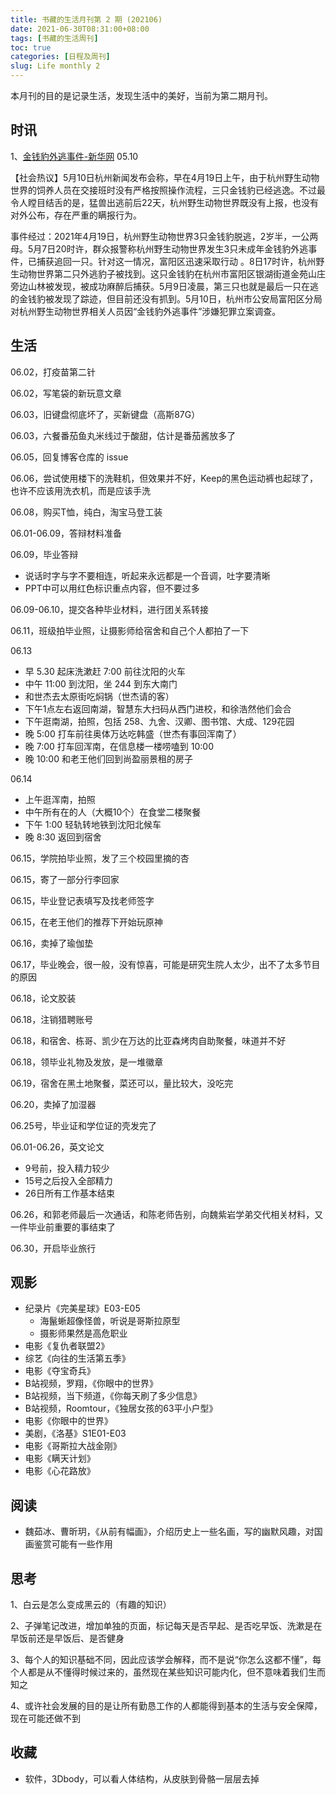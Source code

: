 ```yaml
---
title: 书藏的生活月刊第 2 期 (202106)
date: 2021-06-30T08:31:00+08:00
tags: [书藏的生活周刊]
toc: true
categories: [日程及周刊]
slug: Life monthly 2
---
```


本月刊的目的是记录生活，发现生活中的美好，当前为第二期月刊。

<!--more-->

## 时讯

1、[金钱豹外逃事件-新华网](http://www.xinhuanet.com/legal/2021-05/11/c_1127432220.htm) 05.10

【社会热议】5月10日杭州新闻发布会称，早在4月19日上午，由于杭州野生动物世界的饲养人员在交接班时没有严格按照操作流程，三只金钱豹已经逃逸。不过最令人瞠目结舌的是，猛兽出逃前后22天，杭州野生动物世界既没有上报，也没有对外公布，存在严重的瞒报行为。

事件经过：2021年4月19日，杭州野生动物世界3只金钱豹脱逃，2岁半，一公两母。5月7日20时许，群众报警称杭州野生动物世界发生3只未成年金钱豹外逃事件，已捕获追回一只。针对这一情况，富阳区迅速采取行动 。8日17时许，杭州野生动物世界第二只外逃豹子被找到。这只金钱豹在杭州市富阳区银湖街道金苑山庄旁边山林被发现，被成功麻醉后捕获。5月9日凌晨，第三只也就是最后一只在逃的金钱豹被发现了踪迹，但目前还没有抓到。5月10日，杭州市公安局富阳区分局对杭州野生动物世界相关人员因“金钱豹外逃事件”涉嫌犯罪立案调查。

## 生活

06.02，打疫苗第二针

06.02，写笔袋的新玩意文章

06.03，旧键盘彻底坏了，买新键盘（高斯87G）

06.03，六餐番茄鱼丸米线过于酸甜，估计是番茄酱放多了

06.05，回复博客仓库的 issue

06.06，尝试使用楼下的洗鞋机，但效果并不好，Keep的黑色运动裤也起球了，也许不应该用洗衣机，而是应该手洗

06.08，购买T恤，纯白，淘宝马登工装

06.01-06.09，答辩材料准备

06.09，毕业答辩

- 说话时字与字不要相连，听起来永远都是一个音调，吐字要清晰
- PPT中可以用红色标识重点内容，但不要过多

06.09-06.10，提交各种毕业材料，进行团关系转接

06.11，班级拍毕业照，让摄影师给宿舍和自己个人都拍了一下

06.13

- 早 5.30 起床洗漱赶 7:00 前往沈阳的火车
- 中午 11:00 到沈阳，坐 244 到东大南门
- 和世杰去太原街吃焖锅（世杰请的客）
- 下午1点左右返回南湖，智慧东大扫码从西门进校，和徐浩然他们会合
- 下午逛南湖，拍照，包括 258、九舍、汉卿、图书馆、大成、129花园
- 晚 5:00 打车前往奥体万达吃韩盛（世杰有事回浑南了）
- 晚 7:00 打车回浑南，在信息楼一楼唠嗑到 10:00
- 晚 10:00 和老王他们回到尚盈丽景租的房子

06.14

- 上午逛浑南，拍照
- 中午所有在的人（大概10个）在食堂二楼聚餐
- 下午 1:00 轻轨转地铁到沈阳北候车
- 晚 8:30 返回到宿舍

06.15，学院拍毕业照，发了三个校园里摘的杏

06.15，寄了一部分行李回家

06.15，毕业登记表填写及找老师签字

06.15，在老王他们的推荐下开始玩原神

06.16，卖掉了瑜伽垫

06.17，毕业晚会，很一般，没有惊喜，可能是研究生院人太少，出不了太多节目的原因

06.18，论文胶装

06.18，注销猎聘账号

06.18，和宿舍、栋哥、凯少在万达的比亚森烤肉自助聚餐，味道并不好

06.18，领毕业礼物及发放，是一堆徽章

06.19，宿舍在黑土地聚餐，菜还可以，量比较大，没吃完

06.20，卖掉了加湿器

06.25号，毕业证和学位证的壳发完了

06.01-06.26，英文论文

- 9号前，投入精力较少
- 15号之后投入全部精力
- 26日所有工作基本结束

06.26，和郭老师最后一次通话，和陈老师告别，向魏紫岩学弟交代相关材料，又一件毕业前重要的事结束了

06.30，开启毕业旅行

## 观影

- 纪录片《完美星球》E03-E05
  - 海鬣蜥超像怪兽，听说是哥斯拉原型
  - 摄影师果然是高危职业
- 电影《复仇者联盟2》
- 综艺《向往的生活第五季》
- 电影《夺宝奇兵》
- B站视频，罗翔，《你眼中的世界》
- B站视频，当下频道，《你每天刷了多少信息》
- B站视频，Roomtour，《独居女孩的63平小户型》
- 电影《你眼中的世界》
- 美剧，《洛基》S1E01-E03
- 电影《哥斯拉大战金刚》
- 电影《瞒天计划》
- 电影《心花路放》

## 阅读

- 魏茹冰、曹昕玥，《从前有幅画》，介绍历史上一些名画，写的幽默风趣，对国画鉴赏可能有一些作用

## 思考

1、白云是怎么变成黑云的（有趣的知识）

2、子弹笔记改进，增加单独的页面，标记每天是否早起、是否吃早饭、洗漱是在早饭前还是早饭后、是否健身

3、每个人的知识基础不同，因此应该学会解释，而不是说“你怎么这都不懂”，每个人都是从不懂得时候过来的，虽然现在某些知识可能内化，但不意味着我们生而知之

4、或许社会发展的目的是让所有勤恳工作的人都能得到基本的生活与安全保障，现在可能还做不到

## 收藏

- 软件，3Dbody，可以看人体结构，从皮肤到骨骼一层层去掉











